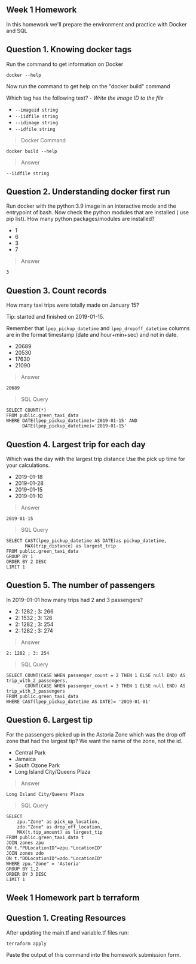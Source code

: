 ## Week 1 Homework

In this homework we'll prepare the environment 
and practice with Docker and SQL


## Question 1. Knowing docker tags

Run the command to get information on Docker 

```docker --help```

Now run the command to get help on the "docker build" command

Which tag has the following text? - *Write the image ID to the file* 

- `--imageid string`
- `--iidfile string`
- `--idimage string`
- `--idfile string`

>Docker Command
```
docker build --help
```
>Answer
```
--iidfile string
```

## Question 2. Understanding docker first run 

Run docker with the python:3.9 image in an interactive mode and the entrypoint of bash.
Now check the python modules that are installed ( use pip list). 
How many python packages/modules are installed?

- 1
- 6
- 3
- 7

>Answer
```
3
```


## Question 3. Count records 

How many taxi trips were totally made on January 15?

Tip: started and finished on 2019-01-15. 

Remember that `lpep_pickup_datetime` and `lpep_dropoff_datetime` columns are in the format timestamp (date and hour+min+sec) and not in date.

- 20689
- 20530
- 17630
- 21090

> Answer
```
20689
```
> SQL Query
```
SELECT COUNT(*) 
FROM public.green_taxi_data 
WHERE DATE(lpep_pickup_datetime)='2019-01-15' AND
      DATE(lpep_pickup_datetime)='2019-01-15' 
```

## Question 4. Largest trip for each day

Which was the day with the largest trip distance
Use the pick up time for your calculations.

- 2019-01-18
- 2019-01-28
- 2019-01-15
- 2019-01-10

> Answer
```
2019-01-15
```

> SQL Query
```
SELECT CAST(lpep_pickup_datetime AS DATE)as pickup_datetime,
       MAX(trip_distance) as largest_trip
FROM public.green_taxi_data 
GROUP BY 1 
ORDER BY 2 DESC 
LIMIT 1
```

## Question 5. The number of passengers

In 2019-01-01 how many trips had 2 and 3 passengers?
 
- 2: 1282 ; 3: 266
- 2: 1532 ; 3: 126
- 2: 1282 ; 3: 254
- 2: 1282 ; 3: 274

> Answer
```
2: 1282 ; 3: 254
```

> SQL Query
```
SELECT COUNT(CASE WHEN passenger_count = 2 THEN 1 ELSE null END) AS trip_with_2_passengers,
	   COUNT(CASE WHEN passenger_count = 3 THEN 1 ELSE null END) AS trip_with_3_passengers
FROM public.green_taxi_data 
WHERE CAST(lpep_pickup_datetime AS DATE)= '2019-01-01' 
```

## Question 6. Largest tip

For the passengers picked up in the Astoria Zone which was the drop off zone that had the largest tip?
We want the name of the zone, not the id.


- Central Park
- Jamaica
- South Ozone Park
- Long Island City/Queens Plaza

> Answer
```
Long Island City/Queens Plaza
```

> SQL Query
```
SELECT 
	zpu."Zone" as pick_up_location,
	zdo."Zone" as drop_off_location,
	MAX(t.tip_amount) as largest_tip
FROM public.green_taxi_data t
JOIN zones zpu
ON t."PULocationID"=zpu."LocationID"
JOIN zones zdo
ON t."DOLocationID"=zdo."LocationID"
WHERE zpu."Zone" = 'Astoria'
GROUP BY 1,2
ORDER BY 3 DESC
LIMIT 1
```

## Week 1 Homework part b terraform

## Question 1. Creating Resources

After updating the main.tf and variable.tf files run:

```
terraform apply
```

Paste the output of this command into the homework submission form.












